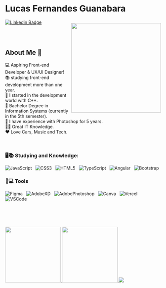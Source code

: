 # Lucas Fernandes Guanabara
 [![Linkedin Badge](https://img.shields.io/badge/Linkedin-323330?style=for-the-badge&logo=linkedin&logoColor=blue)](https://www.linkedin.com/in/lucas-f-guanabara-1a688b1b7/) &nbsp;
 
 
 
   
 <img align="right" width="290px" style="margin-top:-20px" src="https://user-images.githubusercontent.com/110312548/235371482-7f72486b-7696-450b-b341-d762c84afaa7.png">

<br><br>

## About Me 🎯

💻 Aspiring Front-end Developer & UX/UI Designer!<br>
📚 studying front-end development more than one year.<br>
🌱 I started in the development world with C++.<br>
🔭 Bachelor Degree in Information Systems (currently in the 5th semester).<br>
🏅 I have experience with Photoshop for 5 years.<br>
👨‍💻 Great IT Knowledge.<br>
❤ Love Cars, Music and Tech.<br>
<br><br>

### 🖥️📚 Studying and Knowledge: 
![JavaScript](https://img.shields.io/badge/JavaScript-323330?style=for-the-badge&logo=javascript&logoColor=F7DF1E) &nbsp;
![CSS3](https://img.shields.io/badge/CSS3-1572B6?style=for-the-badge&logo=css3&logoColor=white) &nbsp;
![HTML5](https://img.shields.io/badge/HTML5-E34F26?style=for-the-badge&logo=html5&logoColor=white) &nbsp;
![TypeScript](https://img.shields.io/badge/TypeScript-007ACC?style=for-the-badge&logo=typescript&logoColor=white) &nbsp;
![Angular](https://img.shields.io/badge/Angular-DD0031?style=for-the-badge&logo=angular&logoColor=white) &nbsp;
![Bootstrap](https://img.shields.io/badge/Bootstrap-563D7C?style=for-the-badge&logo=bootstrap&logoColor=white)
### 🔧💻 Tools
![Figma](https://img.shields.io/badge/Figma-F24E1E?style=for-the-badge&logo=figma&logoColor=white) &nbsp;
![AdobeXD](	https://img.shields.io/badge/Adobe%20XD-470137?style=for-the-badge&logo=Adobe%20XD&logoColor=#FF61F6) &nbsp;
![AdobePhotoshop](https://img.shields.io/badge/Adobe%20Photoshop-31A8FF?style=for-the-badge&logo=Adobe%20Photoshop&logoColor=black) &nbsp;
![Canva](https://img.shields.io/badge/Canva-%2300C4CC.svg?&style=for-the-badge&logo=Canva&logoColor=white) &nbsp;
![Vercel](https://img.shields.io/badge/Vercel-000000?style=for-the-badge&logo=vercel&logoColor=white) &nbsp;
![VSCode](https://img.shields.io/badge/Visual_Studio_Code-0078D4?style=for-the-badge&logo=visual%20studio%20code&logoColor=white) &nbsp;




<br>
<br>
<br>
<br>     
           
        
        
<a href="https://github.com/printflucasguanabara">
  <img height="180em" src="https://github-readme-stats-eight-theta.vercel.app/api?username=printflucasguanabara&show_icons=true&theme=algolia&include_all_commits=true&count_private=true"/>
  <img height="180em" src="https://github-readme-stats-eight-theta.vercel.app/api/top-langs/?username=printflucasguanabara&layout=compact&langs_count=8&theme=algolia"/>
</a>
<img src="https://komarev.com/ghpvc/?username=prinflucasguanabara&label=Visits">
